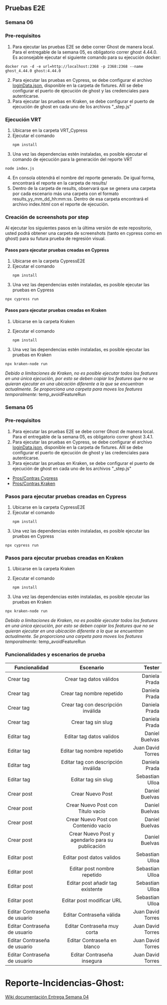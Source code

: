 ## Pruebas E2E

### Semana 06
### Pre-requisitos
1. Para ejecutar las pruebas E2E se debe correr Ghost de manera local. Para el entregable de la semana 05, es obligatorio correr ghost 4.44.0. Es aconsejable ejecutar el siguiente comando para su ejecución docker:
<pre><code>docker run -d -e url=http://localhost:2368 -p 2368:2368 --name ghost_4.44.0 ghost:4.44.0</code></pre>
2. Para ejecutar las pruebas en Cypress, se debe configurar el archivo [loginData.json](https://github.com/dprada1742/Reporte-Incidencias-Ghost/blob/main/CypressE2E/cypress/fixtures/loginData.json), disponible en la carpeta de fixtures. Allí se debe configurar el puerto de ejecución de ghost y las credenciales para autenticarse.
3. Para ejecutar las pruebas en Kraken, se debe configurar el puerto de ejecución de ghost en cada uno de los archivos "_step.js"

### Ejecución VRT
1. Ubicarse en la carpeta VRT_Cypress
2. Ejecutar el comando <pre><code>npm install</code></pre>
3. Una vez las dependencias estén instaladas, es posible ejecutar el comando de ejecución para la generación del reporte VRT
<pre><code>node index.js</code></pre>
4. En consola obtendrá el nombre del reporte generado. De igual forma, encontrará el reporte en la carpeta de results/
5. Dentro de la carpeta de results, observará que se genera una carpeta por cada escenario más una carpeta con el formato results_yy_mm_dd_hh:mm:ss. Dentro de esa carpeta encontrará el archivo index.html con el reporte de ejecución.

### Creación de screenshots por step
Al ejecutar los siguientes pasos en la última versión de este repositorio, usted podrá obtener una carpeta de screenshots (tanto en cypress como en ghost) para su futura prueba de regresión visual.
#### Pasos para ejecutar pruebas creadas en Cypress
1. Ubicarse en la carpeta CypressE2E
2. Ejecutar el comando <pre><code>npm install</code></pre>
3. Una vez las dependencias estén instaladas, es posible ejecutar las pruebas en Cypress
<pre><code>npx cypress run</code></pre>

#### Pasos para ejecutar pruebas creadas en Kraken
1. Ubicarse en la carpeta Kraken

2. Ejecutar el comando <pre><code>npm install</code></pre>

3. Una vez las dependencias estén instaladas, es posible ejecutar las pruebas en Kraken

<pre><code>npx kraken-node run</code></pre>

*Debido a limitaciones de Kraken, no es posible ejecutar todos los features en una única ejecución, por esto se deben copiar los features que no se quieran ejecutar en una ubicación diferente a la que se encuentran actualmente. Se proporciona una carpeta para moves los features temporalmente:* temp_avoidFeatureRun

### Semana 05
### Pre-requisitos
1. Para ejecutar las pruebas E2E se debe correr Ghost de manera local. Para el entregable de la semana 05, es obligatorio correr ghost 3.4.1.
2. Para ejecutar las pruebas en Cypress, se debe configurar el archivo [loginData.json](https://github.com/dprada1742/Reporte-Incidencias-Ghost/blob/main/CypressE2E/cypress/fixtures/loginData.json), disponible en la carpeta de fixtures. Allí se debe configurar el puerto de ejecución de ghost y las credenciales para autenticarse.
3. Para ejecutar las pruebas en Kraken, se debe configurar el puerto de ejecución de ghost en cada uno de los archivos "_step.js"

* [Pros/Contras Cypress](https://github.com/dprada1742/Reporte-Incidencias-Ghost/wiki/an%C3%A1lisis-cypress)
* [Pros/Contras Kraken](https://github.com/dprada1742/Reporte-Incidencias-Ghost/wiki/an%C3%A1lisis-kraken)

### Pasos para ejecutar pruebas creadas en Cypress
1. Ubicarse en la carpeta CypressE2E
2. Ejecutar el comando <pre><code>npm install</code></pre>
3. Una vez las dependencias estén instaladas, es posible ejecutar las pruebas en Cypress
<pre><code>npx cypress run</code></pre>

### Pasos para ejecutar pruebas creadas en Kraken
1. Ubicarse en la carpeta Kraken

2. Ejecutar el comando <pre><code>npm install</code></pre>

3. Una vez las dependencias estén instaladas, es posible ejecutar las pruebas en Kraken

<pre><code>npx kraken-node run</code></pre>

*Debido a limitaciones de Kraken, no es posible ejecutar todos los features en una única ejecución, por esto se deben copiar los features que no se quieran ejecutar en una ubicación diferente a la que se encuentran actualmente. Se proporciona una carpeta para moves los features temporalmente:* temp_avoidFeatureRun


### Funcionalidades y escenarios de prueba

|Funcionalidad |	Escenario | Tester |
|--------------|:------------:|---------------------:|
|Crear tag |	Crear tag datos válidos	| Daniela Prada|
|Crear tag |	Crear tag nombre repetido | Daniela Prada|
|Crear tag |	Crear tag con descripción inválida	| Daniela Prada|
|Crear tag |	Crear tag sin slug	| Daniela Prada|
|Editar tag	| Editar tag datos validos | Daniel Buelvas|
|Editar tag	| Editar tag nombre repetido | Juan David Torres|
|Editar tag	| Editar tag con descripción inválida | Daniela Prada|
|Editar tag	| Editar tag sin slug | Sebastian Ulloa|
|Crear post	| Crear Nuevo Post | Daniel Buelvas|
|Crear post	| Crear Nuevo Post con Título vacío | Daniel Buelvas|
|Crear post	| Crear Nuevo Post con Contenido vacío | Daniel Buelvas|
|Crear post	| Crear Nuevo Post y agendarlo para su publicación | Daniel Buelvas|
|Editar post| Editar post datos validos | Sebastian Ulloa|
|Editar post| Editar post nombre repetido| Sebastian Ulloa|
|Editar post| Editar post añadir tag existente| Sebastian Ulloa|
|Editar post| Editar post modificar URL | Sebastian Ulloa|
|Editar Contraseña de usuario| Editar Contraseña válida | Juan David Torres|
|Editar Contraseña de usuario| Editar Contraseña muy corta | Juan David Torres|
|Editar Contraseña de usuario| Editar Contraseña en blanco | Juan David Torres|
|Editar Contraseña de usuario| Editar Contraseña insegura | Juan David Torres|

# Reporte-Incidencias-Ghost:
[Wiki documentación Entrega Semana 04](https://github.com/dprada1742/Reporte-Incidencias-Ghost/wiki)

